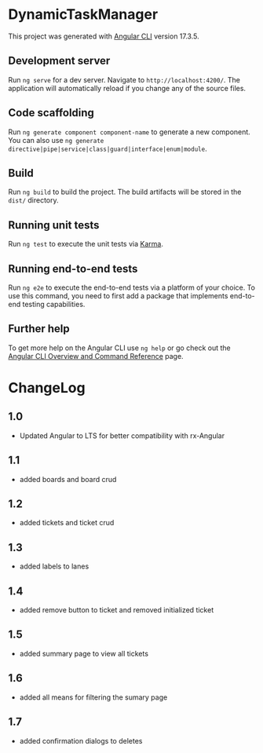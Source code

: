 # DynamicTaskManager

This project was generated with [Angular CLI](https://github.com/angular/angular-cli) version 17.3.5.

## Development server

Run `ng serve` for a dev server. Navigate to `http://localhost:4200/`. The application will automatically reload if you change any of the source files.

## Code scaffolding

Run `ng generate component component-name` to generate a new component. You can also use `ng generate directive|pipe|service|class|guard|interface|enum|module`.

## Build

Run `ng build` to build the project. The build artifacts will be stored in the `dist/` directory.

## Running unit tests

Run `ng test` to execute the unit tests via [Karma](https://karma-runner.github.io).

## Running end-to-end tests

Run `ng e2e` to execute the end-to-end tests via a platform of your choice. To use this command, you need to first add a package that implements end-to-end testing capabilities.

## Further help

To get more help on the Angular CLI use `ng help` or go check out the [Angular CLI Overview and Command Reference](https://angular.io/cli) page.

# ChangeLog

## 1.0

- Updated Angular to LTS for better compatibility with rx-Angular

## 1.1

- added boards and board crud

## 1.2

- added tickets and ticket crud

## 1.3

- added labels to lanes

## 1.4

- added remove button to ticket and removed initialized ticket

## 1.5

- added summary page to view all tickets

## 1.6

- added all means for filtering the sumary page

## 1.7

- added confirmation dialogs to deletes